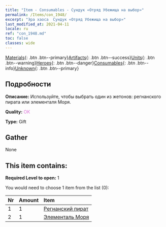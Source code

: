 ```yaml
---
title: "Item - Consumables - Сундук «Отряд Убежища на выбор»"
permalink: /Items/con_1948/
excerpt: "Эра хаоса  Сундук «Отряд Убежища на выбор»"
last_modified_at: 2021-04-11
locale: ru
ref: "con_1948.md"
toc: false
classes: wide
---
```

 [Materials](/ru/Items/){: .btn .btn--primary}[Artifacts](/ru/Items/Artifacts/){: .btn .btn--success}[Units](/ru/Items/Units/){: .btn .btn--warning}[Heroes](/ru/Items/Heroes/){: .btn .btn--danger}[Consumables](/ru/Items/Consumables/){: .btn .btn--info}[Unknown](/ru/Items/Unknown/){: .btn .btn--primary}

## Подробности
 **Описание:** Используйте, чтобы выбрать один из жетонов: регнанского пирата или элементаля Моря.

 **Quality:** <span style="color: #DA70D6">OK</span>

 **Type:** Gift

## Gather

  None

## This item contains:

 **Required Level to open:** 1

 You would need to choose 1 item from the list (0):

  | Nr | Amount |     Item    |
  |:---|:-------|:------------|
  | 1 | 1 | [Регнанский пират](/ru/Items/unt_273/) | 
  | 2 | 1 | [Элементаль Моря](/ru/Items/unt_275/) | 
